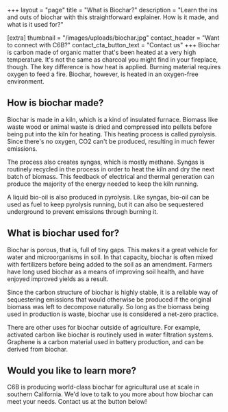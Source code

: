+++
layout = "page"
title = "What is Biochar?"
description = "Learn the ins and outs of biochar with this straightforward explainer. How is it made, and what is it used for?"

[extra]
thumbnail = "/images/uploads/biochar.jpg"
contact_header = "Want to connect with C6B?"
contact_cta_button_text = "Contact us"
+++
Biochar is carbon made of organic matter that's been heated at a very high temperature. It's not the same as charcoal you might find in your fireplace, though. The key difference is how heat is applied. Burning material requires oxygen to feed a fire. Biochar, however, is heated in an oxygen-free environment.

## How is biochar made? 

Biochar is made in a kiln, which is a kind of insulated furnace. Biomass like waste wood or animal waste is dried and compressed into pellets before being put into the kiln for heating. This heating process is called pyrolysis. Since there's no oxygen, CO2 can't be produced, resulting in much fewer emissions.    

The process also creates syngas, which is mostly methane. Syngas is routinely recycled in the process in order to heat the kiln and dry the next batch of biomass. This feedback of electrical and thermal generation can produce the majority of the energy needed to keep the kiln running.

A liquid bio-oil is also produced in pyrolysis. Like syngas, bio-oil can be used as fuel to keep pyrolysis running, but it can also be sequestered underground to prevent emissions through burning it.  

## What is biochar used for?

Biochar is porous, that is, full of tiny gaps. This makes it a great vehicle for water and microorganisms in soil. In that capacity, biochar is often mixed with fertilizers before being added to the soil as an amendment. Farmers have long used biochar as a means of improving soil health, and have enjoyed improved yields as a result.    

Since the carbon structure of biochar is highly stable, it is a reliable way of sequestering emissions that would otherwise be produced if the original biomass was left to decompose naturally. So long as the biomass being used in production is waste, biochar use is considered a net-zero practice.

There are other uses for biochar outside of agriculture. For example, activated carbon like biochar is routinely used in water filtration systems. Graphene is a carbon material used in battery production, and can be derived from biochar. 

## Would you like to learn more?

C6B is producing world-class biochar for agricultural use at scale in southern California. We'd love to talk to you more about how biochar can meet your needs. Contact us at the button below!
